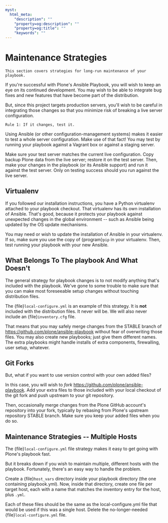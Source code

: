 ```yaml
---
myst:
  html_meta:
    "description": ""
    "property=og:description": ""
    "property=og:title": ""
    "keywords": ""
---
```


# Maintenance Strategies

```{note} About
This section covers strategies for long-run maintenance of your playbook.
```

If you're successful with Plone's Ansible Playbook, you will wish to keep an eye on its continued development.
You may wish to be able to integrate bug fixes and new features that have become part of the distribution.

But, since this project targets production servers, you'll wish to be careful in integrating those changes so that you minimize risk of breaking a live server configuration.

```{caution}
Rule 1: If it changes, test it.
```

Using Ansible (or other configuration-management systems) makes it easier to test a whole server configuration.
Make use of that fact!
You may test by running your playbook against a Vagrant box or against a staging server.

Make sure your test server matches the current live configuration.
Copy backup Plone data from the live server; restore it on the test server.
Then, make your changes in the playbook (or its Ansible support) and run it against the test server.
Only on testing success should you run against the live server.

## Virtualenv

If you followed our installation instructions, you have a Python virtualenv attached to your playbook checkout.
That virtualenv has its own installation of Ansible.
That's good, because it protects your playbook against unexpected changes in the global environment -- such as Ansible being updated by the OS update mechanisms.

You may need or wish to update the installation of Ansible in your virtualenv.
If so, make sure you use the copy of {program}`pip` in your virtualenv.
Then, test running your playbook with your new Ansible.

## What Belongs To The playbook And What Doesn't

The general strategy for playbook changes is to not modify anything that's included with the playbook.
We've gone to some trouble to make sure that you can make most foreseeable setup changes without touching distribution files.

The {file}`local-configure.yml` is an example of this strategy.
It is **not** included with the distribution files.
It never will be.
We will also never include an {file}`inventory.cfg` file.

That means that you may safely merge changes from the STABLE branch of <https://github.com/plone/ansible-playbook> without fear of overwriting those files.
You may also create new playbooks; just give them different names.
The extra playbooks might handle installs of extra components, firewalling, user setup, whatever.

## Git Forks

But, what if you want to use version control with your own added files?

In this case, you will wish to *fork* <https://github.com/plone/ansible-playbook>.
Add your extra files to those included with your local checkout of the git fork and push upstream to your git repository.

Then, occasionally merge changes from the Plone GitHub account's repository into your fork, typically by rebasing from Plone's upstream repository STABLE branch.
Make sure you keep your added files when you do so.

## Maintenance Strategies -- Multiple Hosts

The {file}`local-configure.yml` file strategy makes it easy to get going with Plone's playbook fast.

But it breaks down if you wish to maintain multiple, different hosts with the playbook.
Fortunately, there's an easy way to handle the problem.

Create a {file}`host_vars` directory inside your playbook directory (the one containing playbook.yml).
Now, inside that directory, create one file per target host, each with a name that matches the inventory entry for the host, plus `.yml`.

Each of these files should be the same as the local-configure.yml file that would be used if this was a single host.
Delete the no-longer-needed {file}`local-configure.yml` file.
